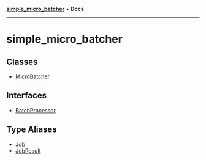 [**simple_micro_batcher**](README.md) • **Docs**

***

# simple_micro_batcher

## Classes

- [MicroBatcher](classes/MicroBatcher.md)

## Interfaces

- [BatchProcessor](interfaces/BatchProcessor.md)

## Type Aliases

- [Job](type-aliases/Job.md)
- [JobResult](type-aliases/JobResult.md)
